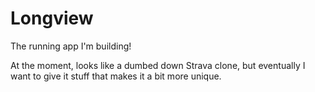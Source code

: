 # Longview

The running app I'm building!

At the moment, looks like a dumbed down Strava clone, but eventually I want to give it stuff that makes it a bit more unique.